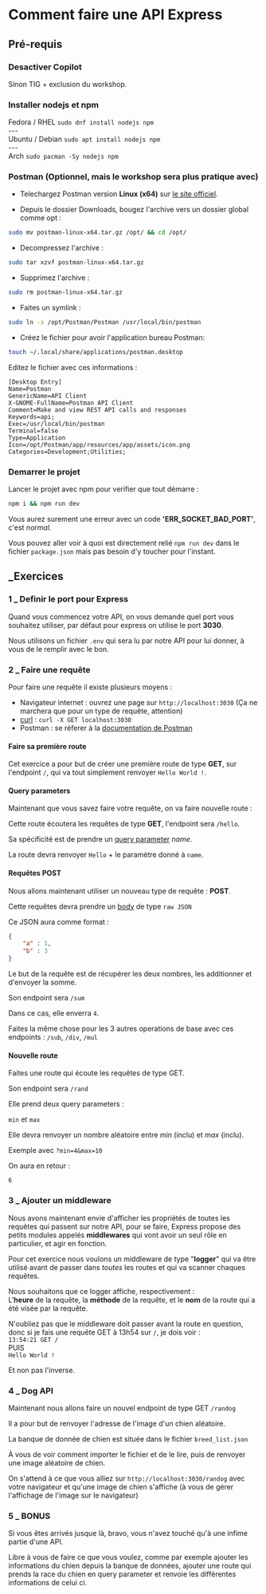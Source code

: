 # Comment faire une API Express

## Pré-requis

### Desactiver Copilot

Sinon TIG + exclusion du workshop.

### Installer nodejs et npm

Fedora / RHEL `sudo dnf install nodejs npm`\
---\
Ubuntu / Debian `sudo apt install nodejs npm`\
---\
Arch `sudo pacman -Sy nodejs npm`

### Postman (Optionnel, mais le workshop sera plus pratique avec)

- Telechargez Postman version **Linux (x64)** sur [le site officiel](https://www.postman.com/downloads/).

- Depuis le dossier Downloads, bougez l'archive vers un dossier global comme opt :

```bash
sudo mv postman-linux-x64.tar.gz /opt/ && cd /opt/
```

- Decompressez l'archive :

```bash
sudo tar xzvf postman-linux-x64.tar.gz
```

- Supprimez l'archive :

```bash
sudo rm postman-linux-x64.tar.gz
```

- Faites un symlink :

```bash
sudo ln -s /opt/Postman/Postman /usr/local/bin/postman
```

- Créez le fichier pour avoir l'application bureau Postman:

```bash
touch ~/.local/share/applications/postman.desktop
```

Editez le fichier avec ces informations :

```text
[Desktop Entry]
Name=Postman
GenericName=API Client
X-GNOME-FullName=Postman API Client
Comment=Make and view REST API calls and responses
Keywords=api;
Exec=/usr/local/bin/postman
Terminal=false
Type=Application
Icon=/opt/Postman/app/resources/app/assets/icon.png
Categories=Development;Utilities;
```

### Demarrer le projet

Lancer le projet avec npm pour verifier que tout démarre :

```bash
npm i && npm run dev
```

Vous aurez surement une erreur avec un code **'ERR_SOCKET_BAD_PORT'**, c'est _normal_.

Vous pouvez aller voir à quoi est directement relié `npm run dev` dans le fichier `package.json` mais pas besoin d'y toucher pour l'instant.

## _Exercices

### 1 _ Definir le port pour Express

Quand vous commencez votre API, on vous demande quel port vous souhaitez utiliser, par défaut pour express on utilise le port **3030**.

Nous utilisons un fichier `.env` qui sera lu par notre API pour lui donner, à vous de le remplir avec le bon.

### 2 _ Faire une requête

Pour faire une requête il existe plusieurs moyens :

- Navigateur internet : ouvrez une page sur `http://localhost:3030` (Ça ne marchera que pour un type de requête, attention)
- [curl](https://www.baeldung.com/curl-rest) : `curl -X GET localhost:3030`
- Postman : se réferer à la [documentation de Postman](https://learning.postman.com/docs/sending-requests/requests/)

#### Faire sa première route

Cet exercice a pour but de créer une première route de type **GET**, sur l'endpoint `/`, qui va tout simplement renvoyer `Hello World !`.

#### Query parameters

Maintenant que vous savez faire votre requête, on va faire nouvelle route :

Cette route écoutera les requêtes de type **GET**, l'endpoint sera `/hello`.

Sa spécificité est de prendre un [query parameter](https://learning.postman.com/docs/sending-requests/requests/#sending-parameters) _name_.

La route devra renvoyer `Hello` + le paramètre donné à `name`.

#### Requêtes POST

Nous allons maintenant utiliser un nouveau type de requête : **POST**.

Cette requêtes devra prendre un [body](https://www.baeldung.com/curl-rest) de type `raw JSON`

Ce JSON aura comme format :

```JSON
{
    "a" : 1,
    "b" : 3
}
```

Le but de la requête est de récupérer les deux nombres, les additionner et d'envoyer la somme.

Son endpoint sera `/sum`

Dans ce cas, elle enverra `4`.

Faites la même chose pour les 3 autres operations de base avec ces endpoints :
`/sub`, `/div`, `/mul`

#### Nouvelle route

Faites une route qui écoute les requêtes de type GET.

Son endpoint sera `/rand`

Elle prend deux query parameters :

`min` et `max`

Elle devra renvoyer un nombre aléatoire entre _min_ (inclu) et _max_ (inclu).

Exemple avec `?min=4&max=10`

On aura en retour :

`6`

### 3 _ Ajouter un middleware

Nous avons maintenant envie d'afficher les propriétés de toutes les requêtes qui passent sur notre API,
pour se faire, Express propose des petits modules appelés **middlewares** qui vont avoir un seul rôle en particulier, et agir en fonction.

Pour cet exercice nous voulons un middleware de type "**logger**" qui va être utilisé avant de passer dans _toutes_ les routes et qui va scanner chaques requêtes.

Nous souhaitons que ce logger affiche, respectivement :\
L'**heure** de la requête, la **méthode** de la requête, et le **nom** de la route qui a été visée par la requête.

N'oubliez pas que le middleware doit passer avant la route en question, donc si je fais une requête GET à 13h54 sur `/`, je dois voir :\
`13:54:21 GET /`\
PUIS\
`Hello World !`

Et non pas l'inverse.

### 4 _ Dog API

Maintenant nous allons faire un nouvel endpoint de type GET `/randog`

Il a pour but de renvoyer l'adresse de l'image d'un chien aléatoire.

La banque de donnée de chien est située dans le fichier `breed_list.json`

À vous de voir comment importer le fichier et de le lire, puis de renvoyer une image aléatoire de chien.

On s'attend à ce que vous alliez sur
`http://localhost:3030/randog` avec votre navigateur et qu'une image de chien s'affiche (à vous de gérer l'affichage de l'image sur le navigateur)

### 5 _ BONUS

Si vous êtes arrivés jusque là, bravo, vous n'avez touché qu'à une infime partie d'une API.

Libre à vous de faire ce que vous voulez, comme par exemple ajouter les informations du chien depuis la banque de données, ajouter une route qui prends la race du chien en query parameter et renvoie les différentes informations de celui ci.

